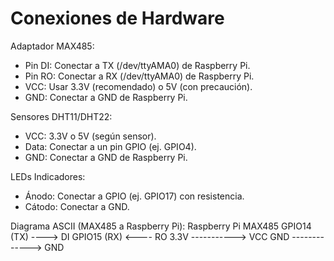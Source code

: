 Conexiones de Hardware
=====================

Adaptador MAX485:
- Pin DI: Conectar a TX (/dev/ttyAMA0) de Raspberry Pi.
- Pin RO: Conectar a RX (/dev/ttyAMA0) de Raspberry Pi.
- VCC: Usar 3.3V (recomendado) o 5V (con precaución).
- GND: Conectar a GND de Raspberry Pi.

Sensores DHT11/DHT22:
- VCC: 3.3V o 5V (según sensor).
- Data: Conectar a un pin GPIO (ej. GPIO4).
- GND: Conectar a GND de Raspberry Pi.

LEDs Indicadores:
- Ánodo: Conectar a GPIO (ej. GPIO17) con resistencia.
- Cátodo: Conectar a GND.

Diagrama ASCII (MAX485 a Raspberry Pi):
Raspberry Pi       MAX485
GPIO14 (TX) ----> DI
GPIO15 (RX) <---- RO
3.3V -----------> VCC
GND -------------> GND